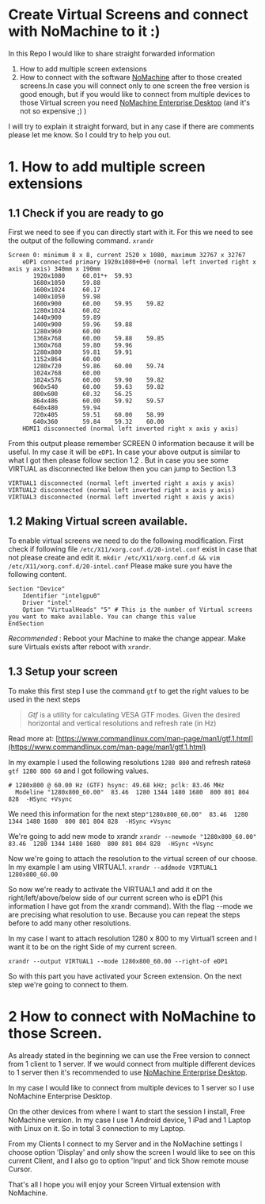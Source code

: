 

# Create Virtual Screens and connect with NoMachine to it :)

In this Repo I would like to share straight forwarded information 
1. How to add multiple screen extensions
2. How to connect with the software [NoMachine](https://nomachine.com) after to those created screens.In case you will connect only to one screen the free version is good enough, but if you would like to connect from multiple devices to those Virtual screen you need [NoMachine Enterprise Desktop](https://www.nomachine.com/enterprise-desktop) (and it's not so expensive ;) )

I will try to explain it straight forward, but in any case if there are comments please let me know.
So I could try to help you out.

# 1. How to add multiple screen extensions
## 1.1 Check if you are ready to go
First we need to see if you can directly start with it. For this we need to see the output of the following command.
`xrandr`

    Screen 0: minimum 8 x 8, current 2520 x 1080, maximum 32767 x 32767
        eDP1 connected primary 1920x1080+0+0 (normal left inverted right x axis y axis) 340mm x 190mm
           1920x1080     60.01*+  59.93  
           1680x1050     59.88  
           1600x1024     60.17  
           1400x1050     59.98  
           1600x900      60.00    59.95    59.82  
           1280x1024     60.02  
           1440x900      59.89  
           1400x900      59.96    59.88  
           1280x960      60.00  
           1368x768      60.00    59.88    59.85  
           1360x768      59.80    59.96  
           1280x800      59.81    59.91  
           1152x864      60.00  
           1280x720      59.86    60.00    59.74  
           1024x768      60.00  
           1024x576      60.00    59.90    59.82  
           960x540       60.00    59.63    59.82  
           800x600       60.32    56.25  
           864x486       60.00    59.92    59.57  
           640x480       59.94  
           720x405       59.51    60.00    58.99  
           640x360       59.84    59.32    60.00  
        HDMI1 disconnected (normal left inverted right x axis y axis)

From this output please remember SCREEN 0 information because it will be useful. In my case it will be `eDP1`.
In case your above output is similar to what I got then please follow section 1.2 .
But in case you see some VIRTUAL as disconnected like below then you can jump to Section  1.3

    VIRTUAL1 disconnected (normal left inverted right x axis y axis)
    VIRTUAL2 disconnected (normal left inverted right x axis y axis)
    VIRTUAL3 disconnected (normal left inverted right x axis y axis)

 
## 1.2 Making Virtual screen available.
To enable virtual screens we need to do the following modification.
First check if following file `/etc/X11/xorg.conf.d/20-intel.conf` exist in case that not please create and edit it.
`mkdir /etc/X11/xorg.conf.d && vim /etc/X11/xorg.conf.d/20-intel.conf`
Please make sure you have the following content.

    Section "Device"
        Identifier "intelgpu0"
        Driver "intel"
        Option "VirtualHeads" "5" # This is the number of Virtual screens you want to make available. You can change this value
    EndSection

*Recommended* :  Reboot your Machine to make the change appear.
Make sure Virtuals exists after reboot with `xrandr`.

## 1.3 Setup your screen
To make this first step I use the command `gtf` to get the right values to be used in the next steps
> _Gtf_ is a utility for calculating VESA GTF modes. Given the desired horizontal and vertical resolutions and refresh rate (in Hz)  
  
Read more at: [https://www.commandlinux.com/man-page/man1/gtf.1.html](https://www.commandlinux.com/man-page/man1/gtf.1.html)

In my example I used the following resolutions `1280 800` and refresh rate`60` 
`gtf 1280 800 60`
and I got following values.
  

    # 1280x800 @ 60.00 Hz (GTF) hsync: 49.68 kHz; pclk: 83.46 MHz
      Modeline "1280x800_60.00"  83.46  1280 1344 1480 1680  800 801 804 828  -HSync +Vsync
We need this information for the next step`"1280x800_60.00"  83.46  1280 1344 1480 1680  800 801 804 828  -HSync +Vsync`

We're going to add new mode to xrandr
`xrandr --newmode "1280x800_60.00"  83.46  1280 1344 1480 1680  800 801 804 828  -HSync +Vsync`

Now we're going to attach the resolution to the virtual screen of our choose. In my example I am using VIRTUAL1.
`xrandr --addmode VIRTUAL1 1280x800_60.00`

So now we're ready to activate the VIRTUAL1 and add it on the right/left/above/below side of our current screen who is eDP1 (his information I have got from the xrandr command). With the flag --mode we are precising what resolution to use. Because you can repeat the steps before to add many other resolutions.

In my case I want to attach resolution 1280 x 800 to my Virtual1 screen and I want it to be on the right Side of my current screen.

`xrandr --output VIRTUAL1 --mode 1280x800_60.00 --right-of eDP1`

So with this part you have activated your Screen extension.
On the next step we're going to connect to them.

# 2 How to connect with NoMachine to those Screen.

As already stated in the beginning we can use the Free version to connect from 1 client to 1 server. If we would connect from multiple different devices to 1 server then it's recommended to use [NoMachine Enterprise Desktop](https://www.nomachine.com/enterprise-desktop).

In my case I would like to connect from multiple devices to 1 server so I use NoMachine Enterprise Desktop.

On the other devices from where I want to start the session I install, Free NoMachine version.
In my case I use 1 Android device, 1 iPad and 1 Laptop with Linux on it. So in total 3 connection to my Laptop.
 
From my Clients I connect to my Server and in the NoMachine settings I choose option 'Display' and only show the screen I would like to see on this current Client, and I also go to option 'Input' and tick Show remote mouse Cursor. 


That's all I hope you will enjoy your Screen Virtual extension with NoMachine.
